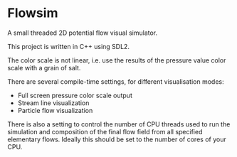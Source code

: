 # Flowsim
A small threaded 2D potential flow visual simulator.

This project is written in C++ using SDL2.

The color scale is not linear, i.e. use the results of the pressure value color scale with a grain of salt.

There are several compile-time settings, for different visualisation modes:
- Full screen pressure color scale output
- Stream line visualization
- Particle flow visualization

There is also a setting to control the number of CPU threads used to run the simulation and composition of the final flow field from all specified elementary flows. Ideally this should be set to the number of cores of your CPU.
